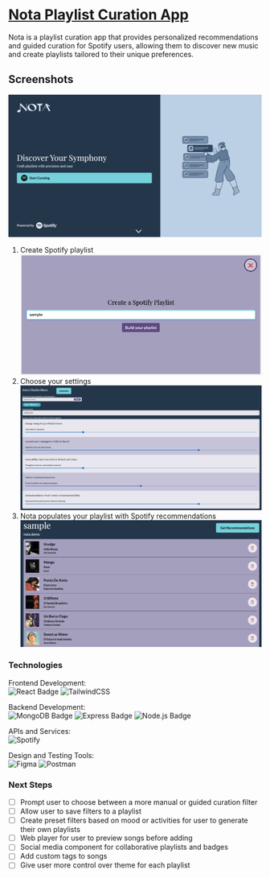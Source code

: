 # [Nota Playlist Curation App](https://nota-playlist-curation-c9cd96b53a94.herokuapp.com/)

Nota is a playlist curation app that provides personalized recommendations and guided curation for Spotify users, allowing them to discover new music and create playlists tailored to their unique preferences.

## Screenshots
![Landing Page](/public/landing-page.png)
1. Create Spotify playlist
![Create Playlist](/public/create-playlist.png)
2. Choose your settings
![Filter Playlist](/public/filter-playlist.png)
3. Nota populates your playlist with Spotify recommendations
![Add Items](/public/add-items.png)

### Technologies
Frontend Development:<br>
![React Badge](https://img.shields.io/badge/React-20232A?style=for-the-badge&logo=react&logoColor=61DAFB)
![TailwindCSS](https://img.shields.io/badge/tailwindcss-%2338B2AC.svg?style=for-the-badge&logo=tailwind-css&logoColor=white)

Backend Development:<br>
 ![MongoDB Badge](https://img.shields.io/badge/MongoDB-4EA94B?style=for-the-badge&logo=mongodb&logoColor=white)
 ![Express Badge](https://img.shields.io/badge/Express.js-000000?style=for-the-badge&logo=express&logoColor=white)
 ![Node.js Badge](https://img.shields.io/badge/Node.js-339933?style=for-the-badge&logo=nodedotjs&logoColor=white)

APIs and Services:<br>
![Spotify](https://img.shields.io/badge/Spotify-1ED760?style=for-the-badge&logo=spotify&logoColor=white)

Design and Testing Tools:<br>
![Figma](https://img.shields.io/badge/figma-%23F24E1E.svg?style=for-the-badge&logo=figma&logoColor=white)
![Postman](https://img.shields.io/badge/Postman-FF6C37?style=for-the-badge&logo=postman&logoColor=white)

### Next Steps
- [ ] Prompt user to choose between a more manual or guided curation filter
- [ ] Allow user to save filters to a playlist
- [ ] Create preset filters based on mood or activities for user to generate their own playlists
- [ ] Web player for user to preview songs before adding
- [ ] Social media component for collaborative playlists and badges
- [ ] Add custom tags to songs
- [ ] Give user more control over theme for each playlist